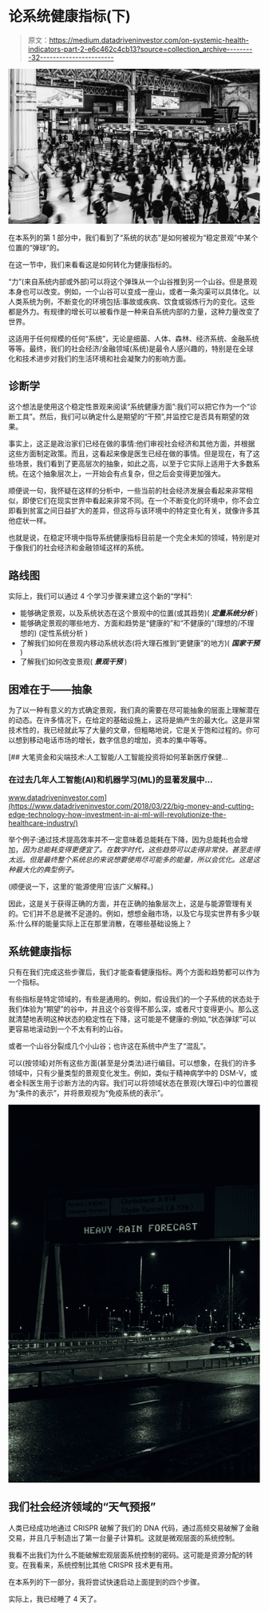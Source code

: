 # 论系统健康指标(下)

> 原文：<https://medium.datadriveninvestor.com/on-systemic-health-indicators-part-2-e6c462c4cb13?source=collection_archive---------32----------------------->

![](img/b6f6f437bd092d359e4c30b30ddf64b0.png)

在本系列的第 1 部分中，我们看到了“系统的状态”是如何被视为“稳定景观”中某个位置的“弹球”的。

在这一节中，我们来看看这是如何转化为健康指标的。

“力”(来自系统内部或外部)可以将这个弹珠从一个山谷推到另一个山谷。但是景观本身也可以改变。例如，一个山谷可以变成一座山，或者一条沟渠可以具体化。以人类系统为例，不断变化的环境包括:事故或疾病、饮食或锻炼行为的变化。这些都是外力。有规律的增长可以被看作是一种来自系统内部的力量，这种力量改变了世界。

这适用于任何规模的任何“系统”，无论是细菌、人体、森林、经济系统、金融系统等等。最终，我们的社会经济/金融领域(系统)是最令人感兴趣的，特别是在全球化和技术进步对我们的生活环境和社会凝聚力的影响方面。

## 诊断学

这个想法是使用这个稳定性景观来阅读“系统健康方面”:我们可以把它作为一个“诊断工具”。然后，我们可以确定什么是期望的“干预”,并监控它是否具有期望的效果。

事实上，这正是政治家们已经在做的事情:他们审视社会经济和其他方面，并根据这些方面制定政策。而且，这看起来像是医生已经在做的事情。但是现在，有了这些场景，我们看到了更高层次的抽象，如此之高，以至于它实际上适用于大多数系统。在这个抽象层次上，一开始会有点复杂，但之后会变得更加强大。

顺便说一句，我怀疑在这样的分析中，一些当前的社会经济发展会看起来非常相似，即使它们在现实世界中看起来非常不同。在一个不断变化的环境中，你不会立即看到贫富之间日益扩大的差异，但这将与该环境中的特定变化有关，就像许多其他症状一样。

也就是说，在稳定环境中指导系统健康指标目前是一个完全未知的领域，特别是对于像我们的社会经济和金融领域这样的系统。

## 路线图

实际上，我们可以通过 4 个学习步骤来建立这个新的“学科”:

*   能够确定景观，以及系统状态在这个景观中的位置(或其趋势)( ***定量系统分析*** )
*   能够确定景观的哪些地方、方面和趋势是“健康的”和“不健康的”(理想的/不理想的) (定性系统分析 )
*   了解我们如何在景观内移动系统状态(将大理石推到“更健康”的地方)( ***国家干预*** )
*   了解我们如何改变景观( ***景观干预*** )

## 困难在于——抽象

为了以一种有意义的方式确定景观，我们真的需要在尽可能抽象的层面上理解潜在的动态。在许多情况下，在给定的基础设施上，这将是熵产生的最大化。这是非常技术性的，我已经就此写了大量的文章，但粗略地说，它是关于饱和过程的。你可以想到移动电话市场的增长，数字信息的增加，资本的集中等等。

[](https://www.datadriveninvestor.com/2018/03/22/big-money-and-cutting-edge-technology-how-investment-in-ai-ml-will-revolutionize-the-healthcare-industry/) [## 大笔资金和尖端技术:人工智能/人工智能投资将如何革新医疗保健…

### 在过去几年人工智能(AI)和机器学习(ML)的显著发展中…

www.datadriveninvestor.com](https://www.datadriveninvestor.com/2018/03/22/big-money-and-cutting-edge-technology-how-investment-in-ai-ml-will-revolutionize-the-healthcare-industry/) 

举个例子:通过技术提高效率并不一定意味着总能耗在下降，因为总能耗也会增加，*因为总能耗变得更便宜了。在数字时代，这些趋势可以走得非常快，甚至走得太远。但是最终整个系统总的来说想要使用尽可能多的能量，所以会优化。这是这种最大化的典型例子。*

(顺便说一下，这里的‘能源使用’应该广义解释。)

因此，这是关于获得正确的方面，并在正确的抽象层次上，这是与能源管理有关的。它们并不总是微不足道的。例如，想想金融市场，以及它与现实世界有多少联系:什么样的能量实际上正在那里消散，在哪些基础设施上？

## 系统健康指标

只有在我们完成这些步骤后，我们才能查看健康指标。两个方面和趋势都可以作为一个指标。

有些指标是特定领域的，有些是通用的。例如，假设我们的一个子系统的状态处于我们体验为“期望”的谷中，并且这个谷变得不那么深，或者尺寸变得更小。那么这就清楚地表明这种状态的稳定性在下降，这可能是不健康的:例如,“状态弹球”可以更容易地滚动到一个不太有利的山谷。

或者一个山谷分裂成几个小山谷；也许这在系统中产生了“混乱”。

可以(按领域)对所有这些方面(甚至是分类法)进行编目。可以想象，在我们的许多领域中，只有少量类型的景观变化发生。例如，类似于精神病学中的 DSM-V，或者全科医生用于诊断方法的内容。我们可以将领域状态在景观(大理石)中的位置视为“条件的表示”，并将景观视为“免疫系统的表示”。

![](img/8c18f3cae0485147a7e9a28807013474.png)

## 我们社会经济领域的“天气预报”

人类已经成功地通过 CRISPR 破解了我们的 DNA 代码，通过高频交易破解了金融交易，并且几乎制造出了第一台量子计算机。这就是微观层面的系统控制。

我看不出我们为什么不能破解宏观层面系统控制的密码。这可能是资源分配的转变。在我看来，系统控制比其他 CRISPR 技术更有用。

在本系列的下一部分，我将尝试快速启动上面提到的四个步骤。

实际上，我已经睡了 4 天了。